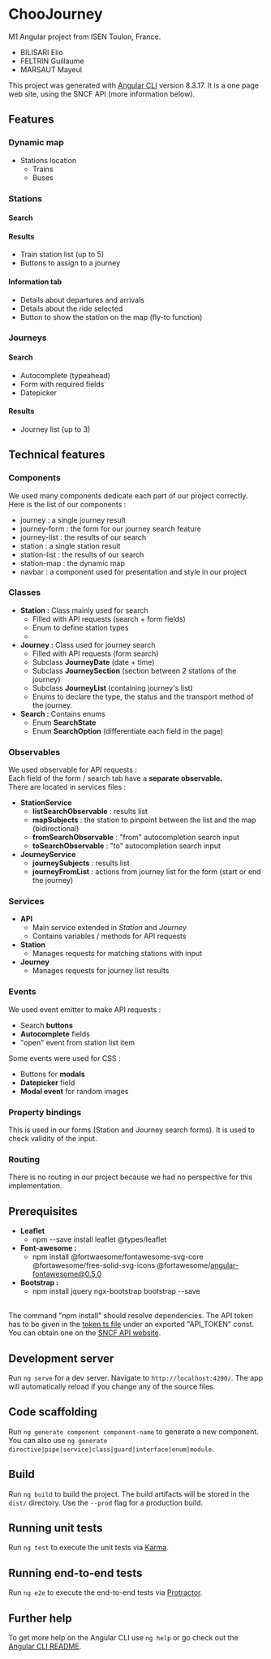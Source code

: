 # ChooJourney

M1 Angular project from ISEN Toulon, France.
- BILISARI Elio
- FELTRIN Guillaume
- MARSAUT Mayeul

This project was generated with [Angular CLI](https://github.com/angular/angular-cli) version 8.3.17.
It is a one page web site, using the SNCF API (more information below).

## Features
### Dynamic map
- Stations location
    - Trains
    - Buses

### Stations

#### Search

#### Results
- Train station list (up to 5)
- Buttons to assign to a journey

#### Information tab
- Details about departures and arrivals
- Details about the ride selected
- Button to show the station on the map (fly-to function)

### Journeys

#### Search
- Autocomplete (typeahead)
- Form with required fields
- Datepicker

#### Results
- Journey list (up to 3)

## Technical features

### Components
We used many components dedicate each part of our project correctly.<br>
Here is the list of our components :<br>
- journey : a single journey result
- journey-form : the form for our journey search feature
- journey-list : the results of our search
- station : a single station result
- station-list : the results of our search
- station-map : the dynamic map
- navbar : a component used for presentation and style in our project 

### Classes
- __Station :__ Class mainly used for search
    - Filled with API requests (search + form fields)
    - Enum to define station types
    - 
- __Journey :__ Class used for journey search
    - Filled with API requests (form search)
    - Subclass __JourneyDate__ (date + time)
    - Subclass __JourneySection__ (section between 2 stations of the journey)
    - Subclass __JourneyList__ (containing journey's list)
    - Enums to declare the type, the status and the transport method of the journey.
- __Search :__ Contains enums
    - Enum __SearchState__
    - Enum __SearchOption__ (differentiate each field in the page)

### Observables
We used observable for API requests :<br>
Each field of the form / search tab have a __separate observable.__<br>
There are located in services files :
- __StationService__
    - __listSearchObservable__ : results list
    - __mapSubjects__ : the station to pinpoint between the list and the map (bidirectional)
    - __fromSearchObservable__ : "from" autocompletion search input
    - __toSearchObservable__ : "to" autocompletion search input
- __JourneyService__
    - __journeySubjects__ : results list
    - __journeyFromList__ : actions from journey list for the form (start or end the journey)

### Services
- __API__
    - Main service extended in _Station_ and _Journey_
    - Contains variables / methods for API requests
- __Station__
    - Manages requests for matching stations with input
- __Journey__
    - Manages requests for journey list results

### Events
We used event emitter to make API requests :
- Search __buttons__
- __Autocomplete__ fields
- "open" event from station list item

Some events were used for CSS :
- Buttons for __modals__
- __Datepicker__ field
- __Modal event__ for random images

### Property bindings
This is used in our forms (Station and Journey search forms). It is used to check validity of the input.

### Routing
There is no routing in our project because we had no perspective for this implementation.

## Prerequisites
- __Leaflet__
    - npm --save install leaflet @types/leaflet
- __Font-awesome :__
    - npm install @fortwaesome/fontawesome-svg-core @fortawesome/free-solid-svg-icons @fortawesome/angular-fontawesome@0.5.0
- __Bootstrap :__
    - npm install jquery ngx-bootstrap bootstrap --save<br><br>
    
The command "npm install" should resolve dependencies.
The API token has to be given in the [token.ts file](./src/app/token.ts) under an exported "API_TOKEN" const.<br>
You can obtain one on the [SNCF API website](https://www.digital.sncf.com/startup/api).

## Development server

Run `ng serve` for a dev server. Navigate to `http://localhost:4200/`. The app will automatically reload if you change any of the source files.

## Code scaffolding

Run `ng generate component component-name` to generate a new component.<br>
You can also use `ng generate directive|pipe|service|class|guard|interface|enum|module`.

## Build

Run `ng build` to build the project. The build artifacts will be stored in the `dist/` directory. Use the `--prod` flag for a production build.

## Running unit tests

Run `ng test` to execute the unit tests via [Karma](https://karma-runner.github.io).

## Running end-to-end tests

Run `ng e2e` to execute the end-to-end tests via [Protractor](http://www.protractortest.org/).

## Further help

To get more help on the Angular CLI use `ng help` or go check out the [Angular CLI README](https://github.com/angular/angular-cli/blob/master/README.md).
